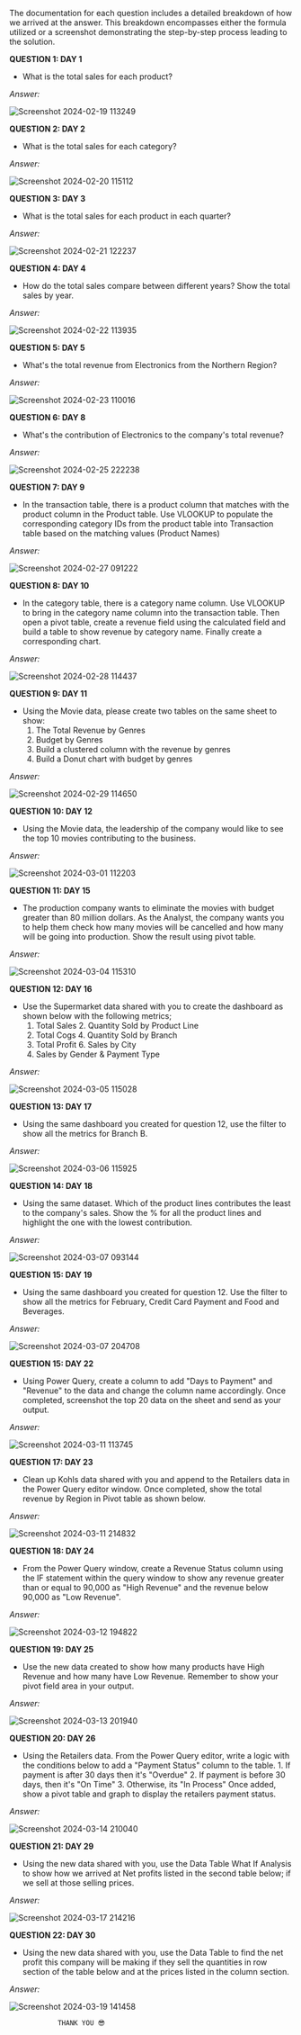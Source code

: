 The documentation for each question includes a detailed breakdown of how we arrived at the answer. This breakdown encompasses either the formula utilized or a screenshot demonstrating the step-by-step process leading to the solution.

**QUESTION 1: DAY 1**

- What is the total sales for each product?

_Answer:_

![Screenshot 2024-02-19 113249](https://github.com/Adekolaau/Polished-data-hub/assets/128713981/6cd2f333-87c7-4cef-aea8-e951d31bec77)

**QUESTION 2: DAY 2**

- What is the total sales for each category?

_Answer:_

![Screenshot 2024-02-20 115112](https://github.com/Adekolaau/Polished-data-hub/assets/128713981/1796de52-4d0f-47ed-8a01-d03bfa1abc5e)

**QUESTION 3: DAY 3**

- What is the total sales for each product in each quarter?

_Answer:_

![Screenshot 2024-02-21 122237](https://github.com/Adekolaau/Polished-data-hub/assets/128713981/5e7a2aca-5a84-48e8-8b17-67f3ce26ffcd)

**QUESTION 4: DAY 4**

- How do the total sales compare between different years? Show the total sales by year.

_Answer:_

![Screenshot 2024-02-22 113935](https://github.com/Adekolaau/Polished-data-hub/assets/128713981/2aa17e02-00ad-4f42-84ed-8fb297329900)

**QUESTION 5: DAY 5**

- What's the total revenue from Electronics from the Northern Region?

_Answer:_

![Screenshot 2024-02-23 110016](https://github.com/Adekolaau/Polished-data-hub/assets/128713981/624db742-595c-4750-a4cb-7a0b928738fd)

**QUESTION 6: DAY 8**

- What's the contribution of Electronics to the company's total revenue?

_Answer:_

![Screenshot 2024-02-25 222238](https://github.com/Adekolaau/Polished-data-hub/assets/128713981/a0e12abf-3e71-4a43-a952-3d9bfbe6dcb6)

**QUESTION 7: DAY 9**

- In the transaction table, there is a product column that matches with the product column in the Product table. Use VLOOKUP to populate the corresponding category IDs from the product table into Transaction table based on the matching values (Product Names)

_Answer:_

![Screenshot 2024-02-27 091222](https://github.com/Adekolaau/Polished-data-hub/assets/128713981/b9b219a5-6053-48eb-afe9-96555d9e4bb5)

**QUESTION 8: DAY 10**

- In the category table, there is a category name column. Use VLOOKUP to bring in the category name column into the transaction table. Then open a pivot table, create a revenue field using the calculated field and build a table to show revenue by category name. Finally create a corresponding chart.

_Answer:_

![Screenshot 2024-02-28 114437](https://github.com/Adekolaau/Polished-data-hub/assets/128713981/be33eb4a-ff5c-4b72-93fd-50b3c8a9bb7d)

**QUESTION 9: DAY 11**

- Using the Movie data, please create two tables on the same sheet to show:
  1. The Total Revenue by Genres
  2. Budget by Genres
  3. Build a clustered column with the revenue by genres
  4. Build a Donut chart with budget by genres

_Answer:_

![Screenshot 2024-02-29 114650](https://github.com/Adekolaau/Polished-data-hub/assets/128713981/2b4ee7db-82b5-4f65-a39e-878f210e9548)

**QUESTION 10: DAY 12**

- Using the Movie data, the leadership of the company would like to see the top 10 movies contributing to the business.

_Answer:_

![Screenshot 2024-03-01 112203](https://github.com/Adekolaau/Polished-data-hub/assets/128713981/d5de5989-fe88-4270-9a0b-c59fa39536ef)

**QUESTION 11: DAY 15**

- The production company wants to eliminate the movies with budget greater than 80 million dollars. As the Analyst, the company wants you to help them check how many movies will be cancelled and how many will be going into production. Show the result using pivot table.

_Answer:_

![Screenshot 2024-03-04 115310](https://github.com/Adekolaau/Polished-data-hub/assets/128713981/970c9502-f9e8-406b-99b5-0bcc038019ea)

**QUESTION 12: DAY 16**

- Use the Supermarket data shared with you to create the dashboard as shown below with the following metrics;
  1. Total Sales 2. Quantity Sold by Product Line
  2. Total Cogs 4. Quantity Sold by Branch
  3. Total Profit 6. Sales by City
  4. Sales by Gender & Payment Type

_Answer:_

![Screenshot 2024-03-05 115028](https://github.com/Adekolaau/Polished-data-hub/assets/128713981/3ef8f253-9277-43ae-abf1-c4d7fc461605)

**QUESTION 13: DAY 17**

- Using the same dashboard you created for question 12, use the filter to show all the metrics for Branch B.

_Answer:_

![Screenshot 2024-03-06 115925](https://github.com/Adekolaau/Polished-data-hub/assets/128713981/8085af8c-f8a8-4b7e-9e44-d5b1c295e04f)

**QUESTION 14: DAY 18**

- Using the same dataset. Which of the product lines contributes the least to the company's sales. Show the % for all the product lines and highlight the one with the lowest contribution.

_Answer:_

![Screenshot 2024-03-07 093144](https://github.com/Adekolaau/Polished-data-hub/assets/128713981/71924580-2407-4633-929d-61a398be11d9)

**QUESTION 15: DAY 19**

- Using the same dashboard you created for question 12. Use the filter to show all the metrics for February, Credit Card Payment and Food and Beverages.

_Answer:_

![Screenshot 2024-03-07 204708](https://github.com/Adekolaau/Polished-data-hub/assets/128713981/6b021e01-7e08-4e65-b777-725a980e4334)

**QUESTION 15: DAY 22**

- Using Power Query, create a column to add "Days to Payment" and "Revenue" to the data and change the column name accordingly. Once completed, screenshot the top 20 data on the sheet and send as your output.

_Answer:_

![Screenshot 2024-03-11 113745](https://github.com/Adekolaau/Polished-data-hub/assets/128713981/ae03bece-04c5-4577-99c4-7fd642e8ff7c)

**QUESTION 17: DAY 23**

- Clean up Kohls data shared with you and append to the Retailers data in the Power Query editor window. Once completed, show the total revenue by Region in Pivot table as shown below.

_Answer:_

![Screenshot 2024-03-11 214832](https://github.com/Adekolaau/Polished-data-hub/assets/128713981/88b3af89-b7b3-40e8-b7fe-40c337ec49fa)

**QUESTION 18: DAY 24**

- From the Power Query window, create a Revenue Status column using the IF statement within the query window to show any revenue greater than or equal to 90,000 as "High Revenue" and the revenue below 90,000 as "Low Revenue".

_Answer:_

![Screenshot 2024-03-12 194822](https://github.com/Adekolaau/Polished-data-hub/assets/128713981/50c40f23-cf09-4c72-8a06-1326ca4944b1)

**QUESTION 19: DAY 25**

- Use the new data created to show how many products have High Revenue and how many have Low Revenue. Remember to show your pivot field area in your output.

_Answer:_

![Screenshot 2024-03-13 201940](https://github.com/Adekolaau/Polished-data-hub/assets/128713981/150e12b9-8cea-4086-8a2d-75d42a3c6fac)

**QUESTION 20: DAY 26**

- Using the Retailers data. From the Power Query editor, write a logic with the conditions below to add a "Payment Status" column to the table. 1. If payment is after 30 days then it's "Overdue" 2. If payment is before 30 days, then it's "On Time" 3. Otherwise, its "In Process"
  Once added, show a pivot table and graph to display the retailers payment status.

_Answer:_

![Screenshot 2024-03-14 210040](https://github.com/Adekolaau/Polished-data-hub/assets/128713981/bf03df4a-3ff0-480b-b32f-5c7d6f7ef33d)

**QUESTION 21: DAY 29**

- Using the new data shared with you, use the Data Table What If Analysis to show how we arrived at Net profits listed in the second table below; if we sell at those selling prices.

_Answer:_

![Screenshot 2024-03-17 214216](https://github.com/Adekolaau/Polished-data-hub/assets/128713981/09fa4d4a-e8aa-4f3d-a11e-3c76ef839ad6)

**QUESTION 22: DAY 30**

- Using the new data shared with you, use the Data Table to find the net profit this company will be making if they sell the quantities in row section of the table below and at the prices listed in the column section.

_Answer:_

![Screenshot 2024-03-19 141458](https://github.com/Adekolaau/Polished-data-hub/assets/128713981/5eef06f1-1add-4b1f-816a-5bb042281e4e)

                THANK YOU 😎
